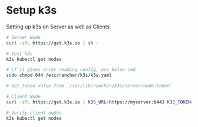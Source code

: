 # Setup k3s

Setting up k3s on Server as well as Clients

```bash
# Server Node
curl -sfL https://get.k3s.io | sh -

# test k3s
k3s kubectl get nodes

# if it gives error reading config, use below cmd
sudo chmod 644 /etc/rancher/k3s/k3s.yaml

# Get token value from `/var/lib/rancher/k3s/server/node-token`

# Client Node
curl -sfL https://get.k3s.io | K3S_URL=https://myserver:6443 K3S_TOKEN=mynodetoken sh -

# Verify client nodes
k3s kubectl get nodes
```
